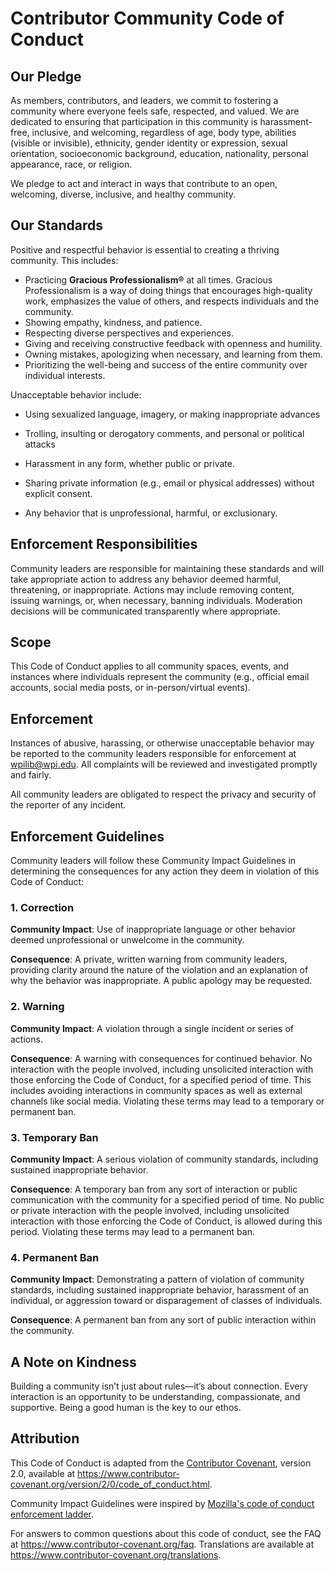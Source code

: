 # Contributor Community Code of Conduct

## Our Pledge

As members, contributors, and leaders, we commit to fostering a community where everyone feels safe, respected, and valued. We are dedicated to ensuring that participation in this community is harassment-free, inclusive, and welcoming, regardless of age, body type, abilities (visible or invisible), ethnicity, gender identity or expression, sexual orientation, socioeconomic background, education, nationality, personal appearance, race, or religion.

We pledge to act and interact in ways that contribute to an open, welcoming, diverse, inclusive, and healthy community.

## Our Standards

Positive and respectful behavior is essential to creating a thriving community. This includes:

* Practicing **Gracious Professionalism®** at all times. Gracious Professionalism
  is a way of doing things that encourages high-quality work, emphasizes the
  value of others, and respects individuals and the community.
* Showing empathy, kindness, and patience.
* Respecting diverse perspectives and experiences.
* Giving and receiving constructive feedback with openness and humility.
* Owning mistakes, apologizing when necessary, and learning from them.
* Prioritizing the well-being and success of the entire community over individual interests.

Unacceptable behavior include:

* Using sexualized language, imagery, or making inappropriate advances
* Trolling, insulting or derogatory comments, and personal or political attacks
* Harassment in any form, whether public or private.
* Sharing private information (e.g., email or physical addresses) without explicit consent.

* Any behavior that is unprofessional, harmful, or exclusionary.

## Enforcement Responsibilities

Community leaders are responsible for maintaining these standards and will take appropriate action to address any behavior deemed harmful, threatening, or inappropriate. Actions may include removing content, issuing warnings, or, when necessary, banning individuals. Moderation decisions will be communicated transparently where appropriate.

## Scope

This Code of Conduct applies to all community spaces, events, and instances where individuals represent the community (e.g., official email accounts, social media posts, or in-person/virtual events).

## Enforcement

Instances of abusive, harassing, or otherwise unacceptable behavior may be
reported to the community leaders responsible for enforcement at
[wpilib@wpi.edu](mailto:wpilib@wpi.edu).
All complaints will be reviewed and investigated promptly and fairly.

All community leaders are obligated to respect the privacy and security of the
reporter of any incident.

## Enforcement Guidelines

Community leaders will follow these Community Impact Guidelines in determining
the consequences for any action they deem in violation of this Code of Conduct:

### 1. Correction

**Community Impact**: Use of inappropriate language or other behavior deemed
unprofessional or unwelcome in the community.

**Consequence**: A private, written warning from community leaders, providing
clarity around the nature of the violation and an explanation of why the
behavior was inappropriate. A public apology may be requested.

### 2. Warning

**Community Impact**: A violation through a single incident or series
of actions.

**Consequence**: A warning with consequences for continued behavior. No
interaction with the people involved, including unsolicited interaction with
those enforcing the Code of Conduct, for a specified period of time. This
includes avoiding interactions in community spaces as well as external channels
like social media. Violating these terms may lead to a temporary or
permanent ban.

### 3. Temporary Ban

**Community Impact**: A serious violation of community standards, including
sustained inappropriate behavior.

**Consequence**: A temporary ban from any sort of interaction or public
communication with the community for a specified period of time. No public or
private interaction with the people involved, including unsolicited interaction
with those enforcing the Code of Conduct, is allowed during this period.
Violating these terms may lead to a permanent ban.

### 4. Permanent Ban

**Community Impact**: Demonstrating a pattern of violation of community
standards, including sustained inappropriate behavior, harassment of an
individual, or aggression toward or disparagement of classes of individuals.

**Consequence**: A permanent ban from any sort of public interaction within
the community.

## A Note on Kindness
Building a community isn’t just about rules—it’s about connection. Every interaction is an opportunity to be understanding, compassionate, and supportive. Being a good human is the key to our ethos.

## Attribution

This Code of Conduct is adapted from the [Contributor Covenant][homepage],
version 2.0, available at
https://www.contributor-covenant.org/version/2/0/code_of_conduct.html.

Community Impact Guidelines were inspired by [Mozilla's code of conduct
enforcement ladder](https://github.com/mozilla/diversity).

[homepage]: https://www.contributor-covenant.org

For answers to common questions about this code of conduct, see the FAQ at
https://www.contributor-covenant.org/faq. Translations are available at
https://www.contributor-covenant.org/translations.
